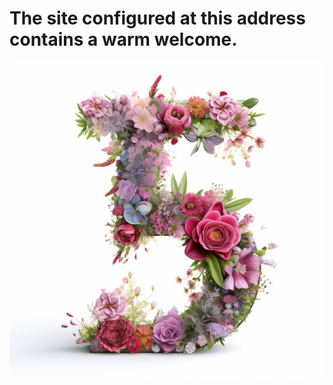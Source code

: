# The site configured at this address contains a warm welcome.

![](images/IIIIIIIIIII_number7__made_by_flowers_transparent_background_74dae0e9-af12-4018-94c5-daad1a4fea58.png)
